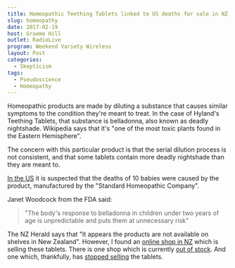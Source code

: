 ```yaml
---
title: Homeopathic Teething Tablets linked to US deaths for sale in NZ
slug: homeopathy
date: 2017-02-19
host: Graeme Hill
outlet: RadioLive
program: Weekend Variety Wireless
layout: Post
categories:
  - Skepticism
tags:
  - Pseudoscience
  - Homeopathy
---
```


Homeopathic products are made by diluting a substance that causes similar symptoms to the condition they're meant to treat. In the case of Hyland's Teething Tablets, that substance is belladonna, also known as deadly nightshade. Wikipedia says that it's "one of the most toxic plants found in the Eastern Hemisphere".

<!-- more -->

The concern with this particular product is that the serial dilution process is not consistent, and that some tablets contain more deadly nightshade than they are meant to.

[In the US](http://www.stuff.co.nz/life-style/parenting/baby/caring-for-baby/89519109/homeopathic-teething-products-investigated-over-baby-deaths-sold-in-aussie) it is suspected that the deaths of 10 babies were caused by the product, manufactured by the "Standard Homeopathic Company".

Janet Woodcock from the FDA said:

> "The body's response to belladonna in children under two years of age is unpredictable and puts them at unnecessary risk"

The NZ Herald says that "It appears the products are not available on shelves in New Zealand". However, I found an [online shop in NZ](https://www.whitesmile.co.nz/hyland-s-baby-teething-tablets) which is selling these tablets. There is one shop which is currently [out of stock](https://superfoodsnz.co.nz/product/baby-teething-tablets-135-tablets/). And one which, thankfully, has [stopped selling](http://nz.iherb.com/pr/hyland-s-teething-tablets-125-tablets-discontinued-item/4755) the tablets.
